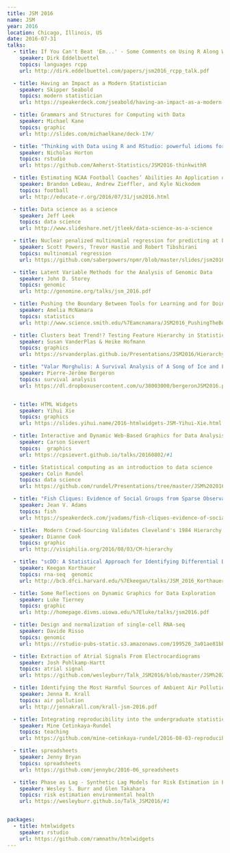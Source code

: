 ```yaml
---
title: JSM 2016
name: JSM
year: 2016
location: Chicago, Illinois, US
date: 2016-07-31
talks:
  - title: If You Can't Beat 'Em...' - Some Comments on Using R Along With Other Languages
    speaker: Dirk Eddelbuettel
    topics: languages rcpp
    url: http://dirk.eddelbuettel.com/papers/jsm2016_rcpp_talk.pdf

  - title: Having an Impact as a Modern Statistician
    speaker: Skipper Seabold
    topics: modern statistician
    url: https://speakerdeck.com/jseabold/having-an-impact-as-a-modern-statistician

  - title: Grammars and Structures for Computing with Data
    speaker: Michael Kane
    topics: graphic
    url: http://slides.com/michaelkane/deck-17#/

  - title: "Thinking with Data using R and RStudio: powerful idioms for analysts"
    speaker: Nicholas Horton
    topics: rstudio
    url: https://github.com/Amherst-Statistics/JSM2016-thinkwithR

  - title: Estimating NCAA Football Coaches’ Abilities An Application of Item Response Theory
    speaker: Brandon LeBeau, Andrew Zieffler, and Kyle Nickodem
    topics: football
    url: http://educate-r.org/2016/07/31/jsm2016.html

  - title: Data science as a science
    speaker: Jeff Leek
    topics: data science
    url: http://www.slideshare.net/jtleek/data-science-as-a-science

  - title: Nuclear penalized multinomial regression for predicting at bat outcomes in baseball
    speaker: Scott Powers, Trevor Hastie and Robert Tibshirani
    topics: multinomial regression
    url: https://github.com/saberpowers/npmr/blob/master/slides/jsm2016.pdf

  - title: Latent Variable Methods for the Analysis of Genomic Data
    speaker: John D. Storey
    topics: genomic
    url: http://genomine.org/talks/jsm_2016.pdf

  - title: Pushing the Boundary Between Tools for Learning and for Doing Statistics
    speaker: Amelia McNamara
    topics: statistics
    url: http://www.science.smith.edu/%7Eamcnamara/JSM2016_PushingTheBoundary.pdf

  - title: Clusters beat Trend!? Testing Feature Hierarchy in Statistical Graphics
    speaker: Susan VanderPlas & Heike Hofmann
    topics: graphics
    url: https://srvanderplas.github.io/Presentations/JSM2016/HierarchyOfVisualFeatures.html#/

  - title: "Valar Morghulis: A Survival Analysis of A Song of Ice and Fire"
    speaker: Pierre-Jérôme Bergeron
    topics: survival analysis
    url: https://dl.dropboxusercontent.com/u/38003000/bergeronJSM2016.pdf


  - title: HTML Widgets
    speaker: Yihui Xie
    topics: graphics
    url: https://slides.yihui.name/2016-htmlwidgets-JSM-Yihui-Xie.html

  - title: Interactive and Dynamic Web-Based Graphics for Data Analysis
    speaker: Carson Sievert
    topics:  graphics
    url: https://cpsievert.github.io/talks/20160802/#1

  - title: Statistical computing as an introduction to data science
    speaker: Colin Rundel
    topics: data science
    url: https://github.com/rundel/Presentations/tree/master/JSM%202016

  - title: "Fish Cliques: Evidence of Social Groups from Sparse Observations in Time and Space?"
    speaker: Jean V. Adams
    topics: fish
    url: https://speakerdeck.com/jvadams/fish-cliques-evidence-of-social-groups-from-sparse-observations-in-time-and-space

  - title:  Modern Crowd-Sourcing Validates Cleveland's 1984 Hierarchy of Graphical Elements 
    speaker: Dianne Cook
    topics: graphic
    url: http://visiphilia.org/2016/08/03/CM-hierarchy

  - title: "scDD: A Statistical Approach for Identifying Differential Distributions in Single-Cell RNA-Seq Experiments"
    speaker: Keegan Korthauer
    topics: rna-seq  genomic
    url: http://bcb.dfci.harvard.edu/%7Ekeegan/talks/JSM_2016_Korthauer_Session_418.pdf

  - title: Some Reflections on Dynamic Graphics for Data Exploration
    speaker: Luke Tierney
    topics: graphic
    url: http://homepage.divms.uiowa.edu/%7Eluke/talks/jsm2016.pdf

  - title: Design and normalization of single-cell RNA-seq
    speaker: Davide Risso
    topics: genomic
    url: https://rstudio-pubs-static.s3.amazonaws.com/199526_3a01ae81bb5e4472a8ba73376bec8ed0.html#1

  - title: Extraction of Atrial Signals From Electrocardiograms
    speaker: Josh Pohlkamp-Hartt
    topics: atrial signal
    url: https://github.com/wesleyburr/Talk_JSM2016/blob/master/JSM%202016%20JPohlkampHartt.pdf

  - title: Identifying the Most Harmful Sources of Ambient Air Pollution to Better Protect Public Health 
    speaker: Jenna R. Krall
    topics: air pollution
    url: http://jennakrall.com/krall-jsm-2016.pdf

  - title: Integrating reproducibility into the undergraduate statistics curriculum
    speaker: Mine Cetinkaya-Rundel
    topics: teaching
    url: https://github.com/mine-cetinkaya-rundel/2016-08-03-reproducible-undergrad-stats

  - title: spreadsheets
    speaker: Jenny Bryan
    topics: spreadsheets
    url: https://github.com/jennybc/2016-06_spreadsheets

  - title: Phase as Lag - Synthetic Lag Models for Risk Estimation in Environmental Health
    speaker: Wesley S. Burr and Glen Takahara
    topics: risk estimation environmental health
    url: https://wesleyburr.github.io/Talk_JSM2016/#1


packages:
  - title: htmlwidgets
    speaker: rstudio
    url: https://github.com/ramnathv/htmlwidgets
---
```

